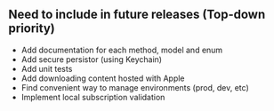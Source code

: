 ## Need to include in future releases (Top-down priority)

* Add documentation for each method, model and enum
* Add secure persistor (using Keychain)
* Add unit tests
* Add downloading content hosted with Apple
* Find convenient way to manage environments (prod, dev, etc)
* Implement local subscription validation
